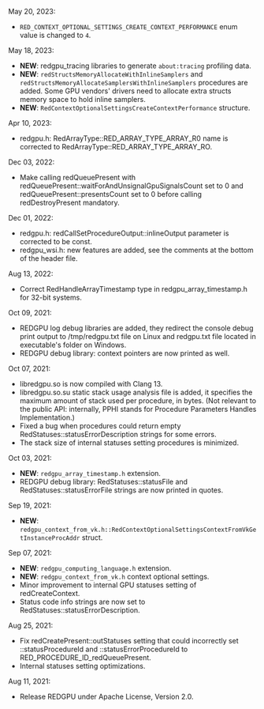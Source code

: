 May 20, 2023:

  * `RED_CONTEXT_OPTIONAL_SETTINGS_CREATE_CONTEXT_PERFORMANCE` enum value is changed to `4`.

May 18, 2023:

  * **NEW**: redgpu_tracing libraries to generate `about:tracing` profiling data.
  * **NEW**: `redStructsMemoryAllocateWithInlineSamplers` and `redStructsMemoryAllocateSamplersWithInlineSamplers` procedures are added. Some GPU vendors' drivers need to allocate extra structs memory space to hold inline samplers.
  * **NEW**: `RedContextOptionalSettingsCreateContextPerformance` structure.

Apr 10, 2023:

  * redgpu.h: RedArrayType::RED_ARRAY_TYPE_ARRAY_R0 name is corrected to RedArrayType::RED_ARRAY_TYPE_ARRAY_RO.

Dec 03, 2022:

  * Make calling redQueuePresent with redQueuePresent::waitForAndUnsignalGpuSignalsCount set to 0 and redQueuePresent::presentsCount set to 0 before calling redDestroyPresent mandatory.

Dec 01, 2022:

  * redgpu.h: redCallSetProcedureOutput::inlineOutput parameter is corrected to be const.
  * redgpu_wsi.h: new features are added, see the comments at the bottom of the header file.

Aug 13, 2022:

  * Correct RedHandleArrayTimestamp type in redgpu_array_timestamp.h for 32-bit systems.

Oct 09, 2021:

  * REDGPU log debug libraries are added, they redirect the console debug print output to /tmp/redgpu.txt file on Linux and redgpu.txt file located in executable's folder on Windows.
  * REDGPU debug library: context pointers are now printed as well.

Oct 07, 2021:

  * libredgpu.so is now compiled with Clang 13.
  * libredgpu.so.su static stack usage analysis file is added, it specifies the maximum amount of stack used per procedure, in bytes. (Not relevant to the public API: internally, PPHI stands for Procedure Parameters Handles Implementation.)
  * Fixed a bug when procedures could return empty RedStatuses::statusErrorDescription strings for some errors.
  * The stack size of internal statuses setting procedures is minimized.

Oct 03, 2021:

  * **NEW**: `redgpu_array_timestamp.h` extension.
  * REDGPU debug library: RedStatuses::statusFile and RedStatuses::statusErrorFile strings are now printed in quotes.

Sep 19, 2021:

  * **NEW**: `redgpu_context_from_vk.h::RedContextOptionalSettingsContextFromVkGetInstanceProcAddr` struct.

Sep 07, 2021:

  * **NEW**: `redgpu_computing_language.h` extension.
  * **NEW**: `redgpu_context_from_vk.h` context optional settings.
  * Minor improvement to internal GPU statuses setting of redCreateContext.
  * Status code info strings are now set to RedStatuses::statusErrorDescription.

Aug 25, 2021:

  * Fix redCreatePresent::outStatuses setting that could incorrectly set ::statusProcedureId and ::statusErrorProcedureId to RED_PROCEDURE_ID_redQueuePresent.
  * Internal statuses setting optimizations.

Aug 11, 2021:

  * Release REDGPU under Apache License, Version 2.0.
